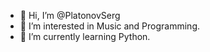 - 👋 Hi, I’m @PlatonovSerg
- 👀 I’m interested in Music and Programming.
- 🌱 I’m currently learning Python.
